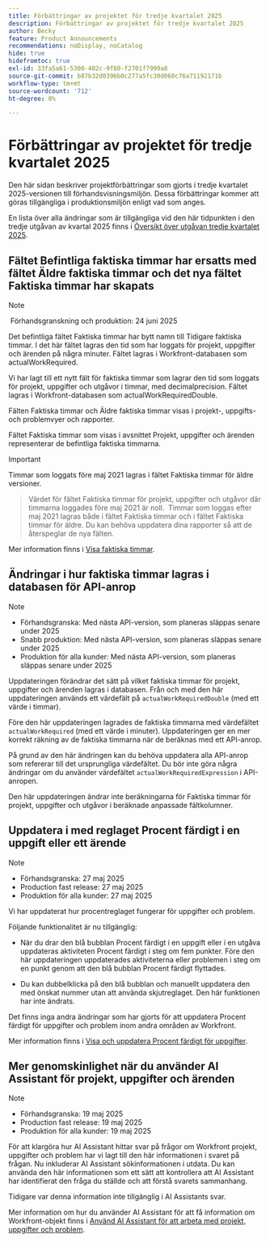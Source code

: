 ```yaml
---
title: Förbättringar av projektet för tredje kvartalet 2025
description: Förbättringar av projektet för tredje kvartalet 2025
author: Becky
feature: Product Announcements
recommendations: noDisplay, noCatalog
hide: true
hidefromtoc: true
exl-id: 33fa5a61-5300-402c-9f80-f2701f7999a8
source-git-commit: b87b32d0396b0c277a5fc30d060c76a71192171b
workflow-type: tm+mt
source-wordcount: '712'
ht-degree: 0%

---
```


# Förbättringar av projektet för tredje kvartalet 2025

Den här sidan beskriver projektförbättringar som gjorts i tredje kvartalet 2025-versionen till förhandsvisningsmiljön. Dessa förbättringar kommer att göras tillgängliga i produktionsmiljön enligt vad som anges.

En lista över alla ändringar som är tillgängliga vid den här tidpunkten i den tredje utgåvan av kvartal 2025 finns i [Översikt över utgåvan tredje kvartalet 2025](/help/quicksilver/product-announcements/product-releases/25-q3-release-activity/25-q3-release-overview.md).

## Fältet Befintliga faktiska timmar har ersatts med fältet Äldre faktiska timmar och det nya fältet Faktiska timmar har skapats

>[!NOTE]
>
> Förhandsgranskning och produktion: 24 juni 2025 

Det befintliga fältet Faktiska timmar har bytt namn till Tidigare faktiska timmar. I det här fältet lagras den tid som har loggats för projekt, uppgifter och ärenden på några minuter. Fältet lagras i Workfront-databasen som actualWorkRequired.

Vi har lagt till ett nytt fält för faktiska timmar som lagrar den tid som loggats för projekt, uppgifter och utgåvor i timmar, med decimalprecision. Fältet lagras i Workfront-databasen som actualWorkRequiredDouble.

Fälten Faktiska timmar och Äldre faktiska timmar visas i projekt-, uppgifts- och problemvyer och rapporter.

Fältet Faktiska timmar som visas i avsnittet Projekt, uppgifter och ärenden representerar de befintliga faktiska timmarna.


>[!IMPORTANT]
>
>Timmar som loggats före maj 2021 lagras i fältet Faktiska timmar för äldre versioner.  
>>Värdet för fältet Faktiska timmar för projekt, uppgifter och utgåvor där timmarna loggades före maj 2021 är noll. 
>>Timmar som loggas efter maj 2021 lagras både i fältet Faktiska timmar och i fältet Faktiska timmar för äldre.
>> Du kan behöva uppdatera dina rapporter så att de återspeglar de nya fälten.

Mer information finns i [Visa faktiska timmar](/help/quicksilver/manage-work/tasks/task-information/actual-hours.md).


## Ändringar i hur faktiska timmar lagras i databasen för API-anrop

>[!NOTE]
>
>* Förhandsgranska: Med nästa API-version, som planeras släppas senare under 2025
>* Snabb produktion: Med nästa API-version, som planeras släppas senare under 2025
>* Produktion för alla kunder: Med nästa API-version, som planeras släppas senare under 2025

Uppdateringen förändrar det sätt på vilket faktiska timmar för projekt, uppgifter och ärenden lagras i databasen. Från och med den här uppdateringen används ett värdefält på `actualWorkRequiredDouble` (med ett värde i timmar).

Före den här uppdateringen lagrades de faktiska timmarna med värdefältet `actualWorkRequired` (med ett värde i minuter). Uppdateringen ger en mer korrekt räkning av de faktiska timmarna när de beräknas med ett API-anrop.

På grund av den här ändringen kan du behöva uppdatera alla API-anrop som refererar till det ursprungliga värdefältet. Du bör inte göra några ändringar om du använder värdefältet `actualWorkRequiredExpression` i API-anropen.

Den här uppdateringen ändrar inte beräkningarna för Faktiska timmar för projekt, uppgifter och utgåvor i beräknade anpassade fältkolumner.

## Uppdatera i med reglaget Procent färdigt i en uppgift eller ett ärende

>[!NOTE]
>
>* Förhandsgranska: 27 maj 2025
>* Production fast release: 27 maj 2025
>* Produktion för alla kunder: 27 maj 2025

Vi har uppdaterat hur procentreglaget fungerar för uppgifter och problem.

Följande funktionalitet är nu tillgänglig:

* När du drar den blå bubblan Procent färdigt i en uppgift eller i en utgåva uppdateras aktiviteten Procent färdigt i steg om fem punkter. Före den här uppdateringen uppdaterades aktiviteterna eller problemen i steg om en punkt genom att den blå bubblan Procent färdigt flyttades.

* Du kan dubbelklicka på den blå bubblan och manuellt uppdatera den med önskat nummer utan att använda skjutreglaget. Den här funktionen har inte ändrats.

Det finns inga andra ändringar som har gjorts för att uppdatera Procent färdigt för uppgifter och problem inom andra områden av Workfront.

Mer information finns i [Visa och uppdatera Procent färdigt för uppgifter](/help/quicksilver/manage-work/projects/updating-work-in-a-project/view-update-percent-complete-for-tasks.md).

## Mer genomskinlighet när du använder AI Assistant för projekt, uppgifter och ärenden

>[!NOTE]
>
>* Förhandsgranska: 19 maj 2025
>* Production fast release: 19 maj 2025
>* Produktion för alla kunder: 19 maj 2025

För att klargöra hur AI Assistant hittar svar på frågor om Workfront projekt, uppgifter och problem har vi lagt till den här informationen i svaret på frågan. Nu inkluderar AI Assistant sökinformationen i utdata. Du kan använda den här informationen som ett sätt att kontrollera att AI Assistant har identifierat den fråga du ställde och att förstå svarets sammanhang.

Tidigare var denna information inte tillgänglig i AI Assistants svar.

Mer information om hur du använder AI Assistant för att få information om Workfront-objekt finns i [Använd AI Assistant för att arbeta med projekt, uppgifter och problem](/help/quicksilver/workfront-basics/ai-assistant/work-with-pti-through-ai-assisant.md).
